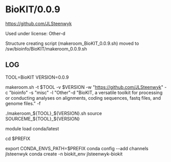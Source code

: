 BioKIT/0.0.9
========================

<https://github.com/JLSteenwyk>

Used under license:
Other-d


Structure creating script (makeroom_BioKIT_0.0.9.sh) moved to /sw/bioinfo/BioKIT/makeroom_0.0.9.sh

LOG
---

TOOL=BioKIT
VERSION=0.0.9

makeroom.sh -t $TOOL -v $VERSION   -w "https://github.com/JLSteenwyk"  -c "bioinfo" -s "misc" -l "Other"-d "BioKIT, a versatile toolkit for processing or conducting analyses on alignments, coding sequences, fastq files, and genome files."   -f


./makeroom_${TOOL}_${VERSION}.sh
 source SOURCEME_${TOOL}_${VERSION}
    
module load conda/latest

   cd $PREFIX

export CONDA_ENVS_PATH=$PREFIX
conda config --add channels jlsteenwyk
conda create -n biokit_env jlsteenwyk-biokit

